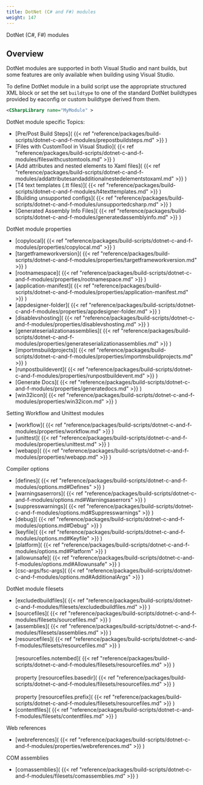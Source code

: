 ```yaml
---
title: DotNet (C# and F#) modules
weight: 147
---
```


DotNet (C#, F#) modules

<a name="DotNetModulesOverview"></a>
## Overview ##

DotNet modules are supported in both Visual Studio and nant builds, but some features are only available when building using Visual Studio.

To define DotNet module in a build script use the appropriate structured XML block or set the set `buildtype` to one of the standard DotNet buildtypes provided by eaconfig or custom buildtype derived from them.


```xml
<CSharpLibrary name="MyModule" >
```
DotNet module specific Topics:

 - [Pre/Post Build Steps]( {{< ref "reference/packages/build-scripts/dotnet-c-and-f-modules/prepostbuildsteps.md" >}} )
 - [Files with CustomTool in Visual Studio]( {{< ref "reference/packages/build-scripts/dotnet-c-and-f-modules/fileswithcustomtools.md" >}} )
 - [Add attributes and nested elements to Xaml files]( {{< ref "reference/packages/build-scripts/dotnet-c-and-f-modules/addattributesandadditionalnestedelementstoxaml.md" >}} )
 - [T4 text templates (.tt files)]( {{< ref "reference/packages/build-scripts/dotnet-c-and-f-modules/t4texttemplates.md" >}} )
 - [Building unsupported configs]( {{< ref "reference/packages/build-scripts/dotnet-c-and-f-modules/unsupportedcsharp.md" >}} )
 - [Generated Assembly Info Files]( {{< ref "reference/packages/build-scripts/dotnet-c-and-f-modules/generatedassemblyinfo.md" >}} )

DotNet module properties

 - [copylocal]( {{< ref "reference/packages/build-scripts/dotnet-c-and-f-modules/properties/copylocal.md" >}} )
 - [targetframeworkversion]( {{< ref "reference/packages/build-scripts/dotnet-c-and-f-modules/properties/targetframeworkversion.md" >}} )
 - [rootnamespace]( {{< ref "reference/packages/build-scripts/dotnet-c-and-f-modules/properties/rootnamespace.md" >}} )
 - [application-manifest]( {{< ref "reference/packages/build-scripts/dotnet-c-and-f-modules/properties/application-manifest.md" >}} )
 - [appdesigner-folder]( {{< ref "reference/packages/build-scripts/dotnet-c-and-f-modules/properties/appdesigner-folder.md" >}} )
 - [disablevshosting]( {{< ref "reference/packages/build-scripts/dotnet-c-and-f-modules/properties/disablevshosting.md" >}} )
 - [generateserializationassemblies]( {{< ref "reference/packages/build-scripts/dotnet-c-and-f-modules/properties/generateserializationassemblies.md" >}} )
 - [importmsbuildprojects]( {{< ref "reference/packages/build-scripts/dotnet-c-and-f-modules/properties/importmsbuildprojects.md" >}} )
 - [runpostbuildevent]( {{< ref "reference/packages/build-scripts/dotnet-c-and-f-modules/properties/runpostbuildevent.md" >}} )
 - [Generate Docs]( {{< ref "reference/packages/build-scripts/dotnet-c-and-f-modules/properties/generatedocs.md" >}} )
 - [win32icon]( {{< ref "reference/packages/build-scripts/dotnet-c-and-f-modules/properties/win32icon.md" >}} )

Setting Workflow and Unittest modules

 - [workflow]( {{< ref "reference/packages/build-scripts/dotnet-c-and-f-modules/properties/workflow.md" >}} )
 - [unittest]( {{< ref "reference/packages/build-scripts/dotnet-c-and-f-modules/properties/unittest.md" >}} )
 - [webapp]( {{< ref "reference/packages/build-scripts/dotnet-c-and-f-modules/properties/webapp.md" >}} )

Compiler options

 - [defines]( {{< ref "reference/packages/build-scripts/dotnet-c-and-f-modules/options.md#Defines" >}} )
 - [warningsaserrors]( {{< ref "reference/packages/build-scripts/dotnet-c-and-f-modules/options.md#Warningsaserrors" >}} )
 - [suppresswarnings]( {{< ref "reference/packages/build-scripts/dotnet-c-and-f-modules/options.md#Suppresswarnings" >}} )
 - [debug]( {{< ref "reference/packages/build-scripts/dotnet-c-and-f-modules/options.md#Debug" >}} )
 - [keyfile]( {{< ref "reference/packages/build-scripts/dotnet-c-and-f-modules/options.md#Keyfile" >}} )
 - [platform]( {{< ref "reference/packages/build-scripts/dotnet-c-and-f-modules/options.md#Platform" >}} )
 - [allowunsafe]( {{< ref "reference/packages/build-scripts/dotnet-c-and-f-modules/options.md#Allowunsafe" >}} )
 - [csc-args/fsc-args]( {{< ref "reference/packages/build-scripts/dotnet-c-and-f-modules/options.md#AdditionalArgs" >}} )

DotNet module filesets

 - [excludedbuildfiles]( {{< ref "reference/packages/build-scripts/dotnet-c-and-f-modules/filesets/excludedbuildfiles.md" >}} )
 - [sourcefiles]( {{< ref "reference/packages/build-scripts/dotnet-c-and-f-modules/filesets/sourcefiles.md" >}} )
 - [assemblies]( {{< ref "reference/packages/build-scripts/dotnet-c-and-f-modules/filesets/assemblies.md" >}} )
 - [resourcefiles]( {{< ref "reference/packages/build-scripts/dotnet-c-and-f-modules/filesets/resourcefiles.md" >}} ) <br><br> [resourcefiles.notembed]( {{< ref "reference/packages/build-scripts/dotnet-c-and-f-modules/filesets/resourcefiles.md" >}} ) <br><br>property [resourcefiles.basedir]( {{< ref "reference/packages/build-scripts/dotnet-c-and-f-modules/filesets/resourcefiles.md" >}} ) <br><br>property [resourcefiles.prefix]( {{< ref "reference/packages/build-scripts/dotnet-c-and-f-modules/filesets/resourcefiles.md" >}} )
 - [contentfiles]( {{< ref "reference/packages/build-scripts/dotnet-c-and-f-modules/filesets/contentfiles.md" >}} )

Web references

 - [webreferences]( {{< ref "reference/packages/build-scripts/dotnet-c-and-f-modules/properties/webreferences.md" >}} )

COM assemblies

 - [comassemblies]( {{< ref "reference/packages/build-scripts/dotnet-c-and-f-modules/filesets/comassemblies.md" >}} )

